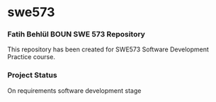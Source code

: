 # swe573
### Fatih Behlül BOUN SWE 573 Repository
This repository has been created for SWE573 Software Development Practice course.

### Project Status
On requirements software development stage
